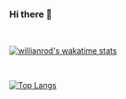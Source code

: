 ### Hi there 👋

<!--
**kunal2899/kunal2899** is a ✨ _special_ ✨ repository because its `README.md` (this file) appears on your GitHub profile.

Here are some ideas to get you started:

- 🔭 I’m currently working on ...
- 🌱 I’m currently learning ...
- 👯 I’m looking to collaborate on ...
- 🤔 I’m looking for help with ...
- 💬 Ask me about ...
- 📫 How to reach me: ...
- 😄 Pronouns: ...
- ⚡ Fun fact: ...
-->

<!-- [![My GitHub stats](https://github-readme-stats.vercel.app/api?username=kunal2899&hide=contribs,issues,prs&show_icons=true&custom_title=My%20GitHub%20Stats&include_all_commits=true&theme=dark)](https://github.com/anuraghazra/github-readme-stats)
<br> -->
<br>

[![willianrod's wakatime stats](https://github-readme-stats.vercel.app/api/wakatime?username=kunal2899&layout=compact&theme=dark)](https://github.com/anuraghazra/github-readme-stats)

<br>

[![Top Langs](https://github-readme-stats.vercel.app/api/top-langs/?username=kunal2899&layout=compact&theme=dark)](https://github.com/anuraghazra/github-readme-stats)
<br>




